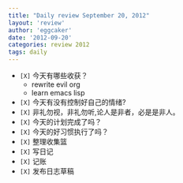 ```yaml
---
title: "Daily review September 20, 2012" 
layout: 'review'
author: 'eggcaker'
date: '2012-09-20'
categories: review 2012
tags: daily
---
```



  * `[X]` 今天有哪些收获？ 
    * rewrite evil org 
    * learn emacs lisp 
  * `[X]` 今天有没有控制好自己的情绪? 
  * `[X]` 非礼勿视，非礼勿听,论人是非者，必是是非人。 
  * `[X]` 今天的计划完成了吗？ 
  * `[X]` 今天的好习惯执行了吗？ 
  * `[X]` 整理收集篮 
  * `[X]` 写日记 
  * `[X]` 记账 
  * `[X]` 发布日志草稿 

